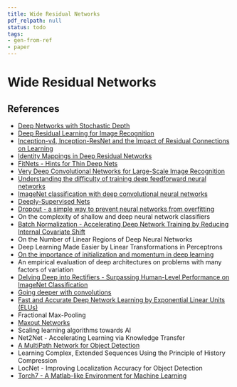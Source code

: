 ```yaml
---
title: Wide Residual Networks
pdf_relpath: null
status: todo
tags:
- gen-from-ref
- paper
---
```


# Wide Residual Networks

## References

- [Deep Networks with Stochastic Depth](./deep-networks-with-stochastic-depth.md)
- [Deep Residual Learning for Image Recognition](./deep-residual-learning-for-image-recognition.md)
- [Inception-v4, Inception-ResNet and the Impact of Residual Connections on Learning](./inception-v4-inception-resnet-and-the-impact-of-residual-connections-on-learning.md)
- [Identity Mappings in Deep Residual Networks](./identity-mappings-in-deep-residual-networks.md)
- [FitNets - Hints for Thin Deep Nets](./fitnets-hints-for-thin-deep-nets.md)
- [Very Deep Convolutional Networks for Large-Scale Image Recognition](./very-deep-convolutional-networks-for-large-scale-image-recognition.md)
- [Understanding the difficulty of training deep feedforward neural networks](./understanding-the-difficulty-of-training-deep-feedforward-neural-networks.md)
- [ImageNet classification with deep convolutional neural networks](./imagenet-classification-with-deep-convolutional-neural-networks.md)
- [Deeply-Supervised Nets](./deeply-supervised-nets.md)
- [Dropout - a simple way to prevent neural networks from overfitting](./dropout-a-simple-way-to-prevent-neural-networks-from-overfitting.md)
- On the complexity of shallow and deep neural network classifiers
- [Batch Normalization - Accelerating Deep Network Training by Reducing Internal Covariate Shift](./batch-normalization-accelerating-deep-network-training-by-reducing-internal-covariate-shift.md)
- On the Number of Linear Regions of Deep Neural Networks
- Deep Learning Made Easier by Linear Transformations in Perceptrons
- [On the importance of initialization and momentum in deep learning](./on-the-importance-of-initialization-and-momentum-in-deep-learning.md)
- An empirical evaluation of deep architectures on problems with many factors of variation
- [Delving Deep into Rectifiers - Surpassing Human-Level Performance on ImageNet Classification](./delving-deep-into-rectifiers-surpassing-human-level-performance-on-imagenet-classification.md)
- [Going deeper with convolutions](./going-deeper-with-convolutions.md)
- [Fast and Accurate Deep Network Learning by Exponential Linear Units (ELUs)](./fast-and-accurate-deep-network-learning-by-exponential-linear-units-elus.md)
- Fractional Max-Pooling
- [Maxout Networks](./maxout-networks.md)
- Scaling learning algorithms towards AI
- Net2Net - Accelerating Learning via Knowledge Transfer
- [A MultiPath Network for Object Detection](./a-multipath-network-for-object-detection.md)
- Learning Complex, Extended Sequences Using the Principle of History Compression
- LocNet - Improving Localization Accuracy for Object Detection
- [Torch7 - A Matlab-like Environment for Machine Learning](./torch7-a-matlab-like-environment-for-machine-learning.md)
